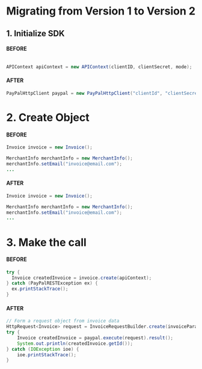 # Migrating from Version 1 to Version 2

## 1. Initialize SDK

#### BEFORE
```java

APIContext apiContext = new APIContext(clientID, clientSecret, mode);
```

#### AFTER
```java
PayPalHttpClient paypal = new PayPalHttpClient("clientId", "clientSecret", Environment.SANDBOX);
```

# 2. Create Object

#### BEFORE
```java
Invoice invoice = new Invoice();

MerchantInfo merchantInfo = new MerchantInfo();
merchantInfo.setEmail("invoice@email.com");
...
```

#### AFTER
```java
Invoice invoice = new Invoice();

MerchantInfo merchantInfo = new MerchantInfo();
merchantInfo.setEmail("invoice@email.com");
...
```

# 3. Make the call

#### BEFORE
```java
try {
  Invoice createdInvoice = invoice.create(apiContext);
} catch (PayPalRESTException ex) {
  ex.printStackTrace();
}
```
#### AFTER
```java
// Form a request object from invoice data
HttpRequest<Invoice> request = InvoiceRequestBuilder.create(invoiceParams);
try {
    Invoice createdInvoice = paypal.execute(request).result();
    System.out.println(createdInvoice.getId());
} catch (IOException ioe) {
    ioe.printStackTrace();
}
```


